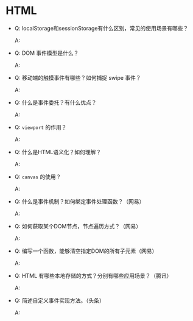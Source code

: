 # HTML

- Q: localStorage和sessionStorage有什么区别，常见的使用场景有哪些？

  A:

- Q: DOM 事件模型是什么？

  A:

- Q: 移动端的触摸事件有哪些？如何捕捉 swipe 事件？

  A:

- Q: 什么是事件委托？有什么优点？

  A:

- Q: `viewport` 的作用？

  A:

- Q: 什么是HTML语义化？如何理解？

  A:

- Q: `canvas` 的使用？

  A:

- Q: 什么是事件机制？如何绑定事件处理函数？（网易）

  A:

- Q: 如何获取某个DOM节点，节点遍历方式？（网易）

  A:

- Q: 编写一个函数，能够清空指定DOM的所有子元素（网易）

  A:

- Q: HTML 有哪些本地存储的方式？分别有哪些应用场景？（腾讯）

  A:

- Q: 简述自定义事件实现方法。（头条）

  A: